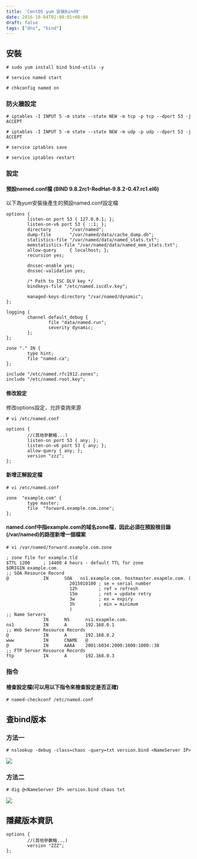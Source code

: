 ```yaml
---
title: 'CentOS yum 安裝bind9'
date: 2016-10-04T02:09:01+08:00
draft: false
tags: ["dns", "bind"]
---
```

## 安裝

`# sudo yum install bind bind-utils -y`
  
`# service named start`
  
`# chkconfig named on`


### 防火牆設定

`# iptables -I INPUT 5 -m state --state NEW -m tcp -p tcp --dport 53 -j ACCEPT `
  
`# iptables -I INPUT 5 -m state --state NEW -m udp -p udp --dport 53 -j ACCEPT`
  
`# service iptables save`
  
`# service iptables restart`


### 設定

#### 預設nemed.conf檔 (BIND 9.8.2rc1-RedHat-9.8.2-0.47.rc1.el6)

以下為yum安裝後產生的預設named.conf設定檔
  
```
options {
        listen-on port 53 { 127.0.0.1; };
        listen-on-v6 port 53 { ::1; };
        directory       "/var/named";
        dump-file       "/var/named/data/cache_dump.db";
        statistics-file "/var/named/data/named_stats.txt";
        memstatistics-file "/var/named/data/named_mem_stats.txt";
        allow-query     { localhost; };
        recursion yes;

        dnssec-enable yes;
        dnssec-validation yes;

        /* Path to ISC DLV key */
        bindkeys-file "/etc/named.iscdlv.key";

        managed-keys-directory "/var/named/dynamic";
};

logging {
        channel default_debug {
                file "data/named.run";
                severity dynamic;
        };
};

zone "." IN {
        type hint;
        file "named.ca";
};

include "/etc/named.rfc1912.zones";
include "/etc/named.root.key";
```

#### 修改設定
修改options設定，允許查詢來源
  
`# vi /etc/named.conf`
  
```
options {
        //(其他參數略...)
        listen-on port 53 { any; };
        listen-on-v6 port 53 { any; };
        allow-query { any; };
        version "zzz";
};
```

#### 新增正解設定檔

`# vi /etc/named.conf`
  
```
zone  "example.com" {
        type master;
        file  "forward.example.com.zone";
};
```

#### named.conf中指example.com的域名zone檔，因此必須在預設根目錄(/var/named)的路徑新增一個檔案

`# vi /var/named/forward.example.com.zone`
  
```
; zone file for example.tld
$TTL 1200     ; 14400 4 hours - default TTL for zone
$ORIGIN example.com.
;; SOA Resource Record
@             IN      SOA   ns1.example.com. hostmaster.exapmle.com. (
                        2015010100 ; se = serial number
                        12h        ; ref = refresh
                        15m        ; ret = update retry
                        3w         ; ex = expiry
                        3h         ; min = minimum
                        )
;; Name Servers
              IN      NS      ns1.exapmle.com.
ns1           IN      A       192.168.0.1
;; Web Server Resource Records
@             IN      A       192.168.0.2
www           IN      CNAME   @
@             IN      AAAA    2001:b034:2000:1000:1000::38
;; FTP Server Resource Records
ftp           IN      A       192.168.0.3
```

### 指令

#### 檢查設定檔(可以用以下指令來檢查設定是否正確)

`# named-checkconf /etc/named.conf`

## 查bind版本

### 方法一

`# nslookup -debug -class=chaos -query=txt version.bind <NameServer IP>`
  
<img desc="" src="https://fblog.ooopiz.com/images/201609/A02-02.jpg">

### 方法二

`# dig @<NameServer IP> version.bind chaos txt`
  
<img desc="" src="https://fblog.ooopiz.com/images/201609/A02-01.jpg">

## 隱藏版本資訊

```
options {
        //(其他參數略...)
        version "ZZZ";
};
```
